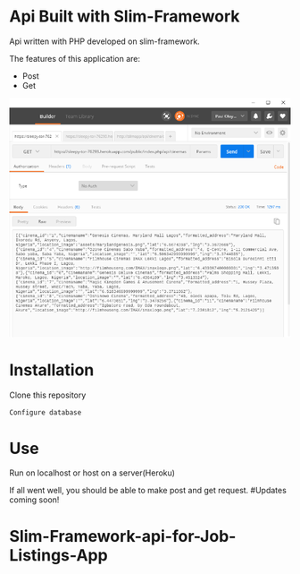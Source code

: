 # Api Built with Slim-Framework
Api written with PHP developed on slim-framework.

The features of this application are:
- Post
- Get

![alt text](https://github.com/paulappz/Api-with-Slim-Framework/blob/master/pix.png)

# Installation
Clone this repository
```bash
Configure database
```

# Use
Run on localhost or host on a server(Heroku) 

If all went well, you should be able to make post and get request.
#Updates coming soon!
# Slim-Framework-api-for-Job-Listings-App

